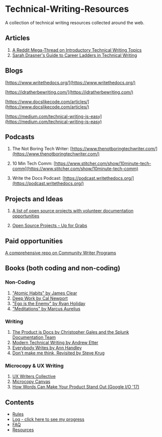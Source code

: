 # Technical-Writing-Resources
A collection of technical writing resources collected around the web. 

## Articles

1. [A Reddit Mega-Thread on Introductory Technical Writing Topics](https://www.reddit.com/r/technicalwriting/comments/bomlrj/read_this_before_asking_about_salaries_what/)
2. [Sarah Drasner's Guide to Career Ladders in Technical Writing](https://career-ladders.dev/docs/)

## Blogs

[https://www.writethedocs.org/](https://www.writethedocs.org/)

[https://idratherbewriting.com/](https://idratherbewriting.com/)

[https://www.docslikecode.com/articles/](https://www.docslikecode.com/articles/)

[https://medium.com/technical-writing-is-easy](https://medium.com/technical-writing-is-easy)

## Podcasts

1. The Not Boring Tech Writer: [https://www.thenotboringtechwriter.com/](https://www.thenotboringtechwriter.com/)

2. 10 Min Tech Comm: [https://www.stitcher.com/show/10minute-tech-comm](https://www.stitcher.com/show/10minute-tech-comm)

3. Write the Docs Podcast: [https://podcast.writethedocs.org/](https://podcast.writethedocs.org/)

## Projects and Ideas

1. [A list of open source projects with volunteer documentation opportunities](https://www.reddit.com/r/technicalwriting/comments/gcfmuh/a_list_of_open_source_projects_with_volunteer/)

2. [Open Source Projects - Up for Grabs](https://up-for-grabs.net/#/filters?labels=&tags=documentation)

## Paid opportunities

[A comprehensive repo on Community Writer Programs](https://github.com/malgamves/CommunityWriterPrograms)

## Books (both coding and non-coding)

### Non-Coding

1. ["Atomic Habits" by James Clear](https://www.goodreads.com/book/show/40121378-atomic-habits)
2. [Deep Work by Cal Newport](https://www.goodreads.com/book/show/25744928-deep-work)
3. ["Ego is the Enemy" by Ryan Holiday](http://www.goodreads.com/book/show/27036528-ego-is-the-enemy?from_search=true&search_version=service)
4. ["Meditations" by Marcus Aurelius](https://www.goodreads.com/book/show/662925.Meditations)

### Writing

1. [The Product is Docs by Christopher Gales and the Splunk Documentation Team](https://www.goodreads.com/book/show/37563319-the-product-is-docs)
2. [Modern Technical Writing by Andrew Etter](https://www.goodreads.com/book/show/28433138-modern-technical-writing)
3. [Everybody Writes by Ann Handley](https://www.goodreads.com/book/show/23001125-everybody-writes)
4. [Don't make me think, Revisited by Steve Krug](https://www.goodreads.com/book/show/18197267-don-t-make-me-think-revisited)

### Microcopy & UX Writing

1. [UX Writers Collective](https://uxwriterscollective.com/)
2. [Microcopy Canvas](https://uxdesign.cc/work-together-to-make-the-words-work-136cb7d5b807)
3. [How Words Can Make Your Product Stand Out (Google I/O '17)](https://www.youtube.com/watch?v=DIGfwUt53nI)

## Contents

- [Rules](rules.md)
- [Log - click here to see my progress](log.md)
- [FAQ](FAQ.md)
- [Resources](resources.md)

